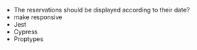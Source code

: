 - The reservations should be displayed according to their date?
- make responsive
- Jest
- Cypress
- Proptypes
